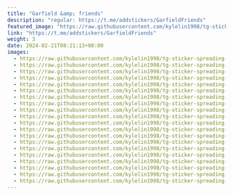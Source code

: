 ```yaml
---
title: "Garfield &amp; friends"
description: "regular: https://t.me/addstickers/GarfieldFriends"
featured_image: "https://raw.githubusercontent.com/kylelin1998/tg-sticker-spreading-worldwide-images/main/img/afd5f1e9-eddc-4630-a79c-aa1ba408c4d9.jpg"
link: "https://t.me/addstickers/GarfieldFriends"
weight: 3
date: 2024-02-21T08:21:13+08:00
images:
  - https://raw.githubusercontent.com/kylelin1998/tg-sticker-spreading-worldwide-images/main/img/afd5f1e9-eddc-4630-a79c-aa1ba408c4d9.jpg
  - https://raw.githubusercontent.com/kylelin1998/tg-sticker-spreading-worldwide-images/main/img/41c4712b-80d1-4341-ae67-125655e4c443.jpg
  - https://raw.githubusercontent.com/kylelin1998/tg-sticker-spreading-worldwide-images/main/img/9e8e0299-671a-461c-bad2-01871382dd2e.jpg
  - https://raw.githubusercontent.com/kylelin1998/tg-sticker-spreading-worldwide-images/main/img/d2137fb7-ccb6-4689-b8ee-06223b1851e0.jpg
  - https://raw.githubusercontent.com/kylelin1998/tg-sticker-spreading-worldwide-images/main/img/d5bf781c-8d95-486f-a6f1-beb1d492645e.jpg
  - https://raw.githubusercontent.com/kylelin1998/tg-sticker-spreading-worldwide-images/main/img/c390d318-f4d7-4d8a-a24e-1fe5f3310fc1.jpg
  - https://raw.githubusercontent.com/kylelin1998/tg-sticker-spreading-worldwide-images/main/img/e332d551-1e7d-414c-a2e1-b187aedaf6f6.jpg
  - https://raw.githubusercontent.com/kylelin1998/tg-sticker-spreading-worldwide-images/main/img/23805bde-4e76-40a0-b158-727d2750be67.jpg
  - https://raw.githubusercontent.com/kylelin1998/tg-sticker-spreading-worldwide-images/main/img/3c7605b3-07c9-4310-b89a-bbb2210a4929.jpg
  - https://raw.githubusercontent.com/kylelin1998/tg-sticker-spreading-worldwide-images/main/img/a13bce9a-a251-4803-b8d3-49c8c499fc02.jpg
  - https://raw.githubusercontent.com/kylelin1998/tg-sticker-spreading-worldwide-images/main/img/7eced345-d684-4e28-8bfc-92afc5f49a53.jpg
  - https://raw.githubusercontent.com/kylelin1998/tg-sticker-spreading-worldwide-images/main/img/c962e600-b585-42c9-a093-729e0ca411f4.jpg
  - https://raw.githubusercontent.com/kylelin1998/tg-sticker-spreading-worldwide-images/main/img/21eb32a4-0633-46dc-a5f9-8283df04a6d9.jpg
  - https://raw.githubusercontent.com/kylelin1998/tg-sticker-spreading-worldwide-images/main/img/1c8e7486-265b-4c48-8b03-22c60eeb7a7b.jpg
  - https://raw.githubusercontent.com/kylelin1998/tg-sticker-spreading-worldwide-images/main/img/6fddebd3-409f-43bf-8b3d-9aa1f7b72177.jpg
  - https://raw.githubusercontent.com/kylelin1998/tg-sticker-spreading-worldwide-images/main/img/fbfde700-9882-432a-b0b5-3457afc454df.jpg
  - https://raw.githubusercontent.com/kylelin1998/tg-sticker-spreading-worldwide-images/main/img/25290fb0-f26f-4331-8e60-56d3e24eecf9.jpg
  - https://raw.githubusercontent.com/kylelin1998/tg-sticker-spreading-worldwide-images/main/img/755f42a9-2826-404f-8d20-f167431bf13f.jpg
  - https://raw.githubusercontent.com/kylelin1998/tg-sticker-spreading-worldwide-images/main/img/dc6b96b2-b87a-4899-ac27-85c3b77de94c.jpg
  - https://raw.githubusercontent.com/kylelin1998/tg-sticker-spreading-worldwide-images/main/img/01105e15-bce3-4609-bc21-c6486e00014d.jpg
---
```

